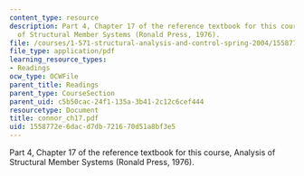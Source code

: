 ```yaml
---
content_type: resource
description: Part 4, Chapter 17 of the reference textbook for this course, Analysis
  of Structural Member Systems (Ronald Press, 1976).
file: /courses/1-571-structural-analysis-and-control-spring-2004/1558772e6dacd7db721670d51a8bf3e5_connor_ch17.pdf
file_type: application/pdf
learning_resource_types:
- Readings
ocw_type: OCWFile
parent_title: Readings
parent_type: CourseSection
parent_uid: c5b50cac-24f1-135a-3b41-2c12c6cef444
resourcetype: Document
title: connor_ch17.pdf
uid: 1558772e-6dac-d7db-7216-70d51a8bf3e5
---
```

Part 4, Chapter 17 of the reference textbook for this course, Analysis of Structural Member Systems (Ronald Press, 1976).

